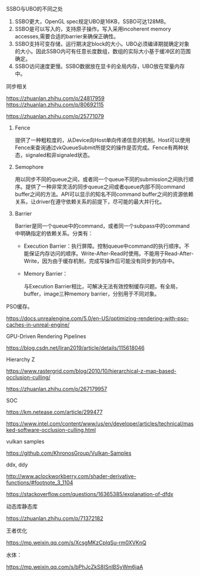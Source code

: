 SSBO与UBO的不同之处

1. SSBO更大，OpenGL spec规定UBO是16KB，SSBO可达128MB。
2. SSBO是可以写入的，支持原子操作。写入采用incoherent memory accesses,需要合适的barrier来确保正确性。
3. SSBO支持可变存储，运行期决定block的大小。UBO必须编译期就确定对象的大小。因此SSBO内可有任意长度数组，数组的实际大小基于缓冲区的范围确定。
4. SSBO访问速度更慢。SSBO数据放在显卡的全局内存，UBO放在常量内存中。

同步相关

https://zhuanlan.zhihu.com/p/24817959
https://zhuanlan.zhihu.com/p/80692115

https://zhuanlan.zhihu.com/p/25771079

1. Fence

   提供了一种粗粒度的，从Device向Host单向传递信息的机制。Host可以使用Fence来查询通过vkQueueSubmit所提交的操作是否完成。Fence有两种状态，signaled和非signaled状态。

2. Semophore

   用以同步不同的queue之间，或者同一个queue不同的submission之间执行顺序。提供了一种非常灵活的同步queue之间或者queue内部不同command buffer之间的方法。API可以显示的知名不同command buffer之间的资源依赖关系，让driver在遵守依赖关系的前提下，尽可能的最大并行化。

3. Barrier

   Barrier是同一个queue中的command，或者同一个subpass中的command中明确指定的依赖关系。分类有： 

   + Execution Barrier：执行屏障。控制queue中command的执行顺序。不能保证内存访问的顺序。Write-After-Read时使用。不能用于Read-After-Write，因为由于缓存机制，完成写操作后可能没有同步到内存中。

   + Memory Barrier：

     与Execution Barrier相比，可解决无法有效控制缓存问题。有全局，buffer，image三种memory barrier，分别用于不同对象。

   

PSO缓存。

https://docs.unrealengine.com/5.0/en-US/optimizing-rendering-with-pso-caches-in-unreal-engine/

GPU-Driven Rendering Pipelines

https://blog.csdn.net/liran2019/article/details/115618046

Hierarchy Z

https://www.rastergrid.com/blog/2010/10/hierarchical-z-map-based-occlusion-culling/

https://zhuanlan.zhihu.com/p/267179957

SOC

https://km.netease.com/article/299477

https://www.intel.com/content/www/us/en/developer/articles/technical/masked-software-occlusion-culling.html

vulkan samples

https://github.com/KhronosGroup/Vulkan-Samples

ddx, ddy

http://www.aclockworkberry.com/shader-derivative-functions/#footnote_3_1104

https://stackoverflow.com/questions/16365385/explanation-of-dfdx

动态库静态库

https://zhuanlan.zhihu.com/p/71372182

王者优化

https://mp.weixin.qq.com/s/XcsgMKzCplqSu-rm0XVKnQ

水体：

https://mp.weixin.qq.com/s/bPhJcZkS8ISnIBSyWm6jaA